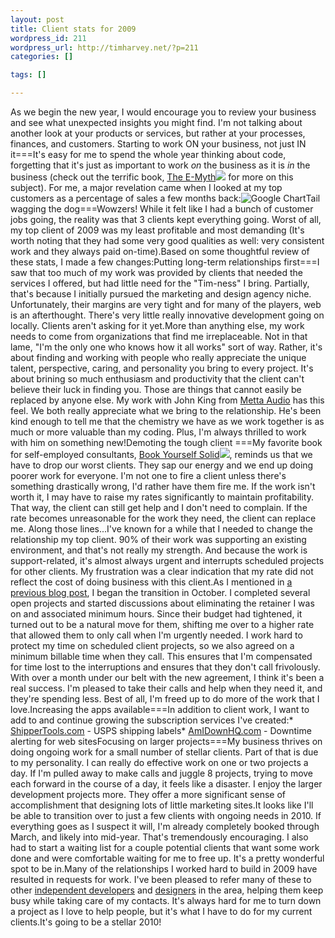 ```yaml
--- 
layout: post
title: Client stats for 2009
wordpress_id: 211
wordpress_url: http://timharvey.net/?p=211
categories: []

tags: []

---
```

As we begin the new year, I would encourage you to review your business and see what unexpected insights you might find. I'm not talking about another look at your products or services, but rather at your processes, finances, and customers. Starting to work ON your business, not just IN it===It's easy for me to spend the whole year thinking about code, forgetting that it's just as important to work *on* the business as it is *in* the business (check out the terrific book, [The E-Myth](http://www.amazon.com/gp/product/0887307280?ie=UTF8&tag=timharvethebl-20&linkCode=as2&camp=1789&creative=390957&creativeASIN=0887307280)![](http://www.assoc-amazon.com/e/ir?t=timharvethebl-20&l=as2&o=1&a=0887307280) for more on this subject).  For me, a major revelation came when I looked at my top customers as a percentage of sales a few months back:![Google Chart](http://chart.apis.google.com/chart?chtt=Top+clients+as+a+%+of+sales&chts=000000,12&chs=400x200&chf=bg,s,ffffff|c,s,ffffff&chxt=x,y&chxl=0:|53|19.5|14.5|4|3.8|2.5|1:|0.00|26.50|53.00&cht=bvs&chd=t:100.00,36.79,27.35,7.54,7.16,4.71&chco=0066cc&chbh=25)Tail wagging the dog===Wowzers! While it felt like I had a bunch of customer jobs going, the reality was that 3 clients kept everything going. Worst of all, my top client of 2009 was my least profitable and most demanding (It's worth noting that they had some very good qualities as well: very consistent work and they always paid on-time).Based on some thoughtful review of these stats, I made a few changes:Putting long-term relationships first===I saw that too much of my work was provided by clients that needed the services I offered, but had little need for the "Tim-ness" I bring. Partially, that's because I initially pursued the marketing and design agency niche. Unfortunately, their margins are very tight and for many of the players, web is an afterthought. There's very little really innovative development going on locally. Clients aren't asking for it yet.More than anything else, my work needs to come from organizations that find me irreplaceable. Not in that lame, "I'm the only one who knows how it all works" sort of way. Rather, it's about finding and working with people who really appreciate the unique talent, perspective, caring, and personality you bring to every project. It's about brining so much enthusiasm and productivity that the client can't believe their luck in finding you. Those are things that cannot easily be replaced by anyone else. My work with John King from [Metta Audio](http://mettaaudio.com/) has this feel. We both really appreciate what we bring to the relationship. He's been kind enough to tell me that the chemistry we have as we work together is as much or more valuable than my coding. Plus, I'm always thrilled to work with him on something new!Demoting the tough client ===My favorite book for self-employed consultants, [Book Yourself Solid](http://www.amazon.com/gp/product/0470281901?ie=UTF8&tag=timharvethebl-20&linkCode=as2&camp=1789&creative=390957&creativeASIN=0470281901)![](http://www.assoc-amazon.com/e/ir?t=timharvethebl-20&l=as2&o=1&a=0470281901), reminds us that we have to drop our worst clients. They sap our energy and we end up doing poorer work for everyone. I'm not one to fire a client unless there's something drastically wrong, I'd rather have them fire me. If the work isn't worth it, I may have to raise my rates significantly to maintain profitability. That way, the client can still get help and I don't need to complain. If the rate becomes unreasonable for the work they need, the client can replace me. Along those lines...I've known for a while that I needed to change the relationship my top client. 90% of their work was supporting an existing environment, and that's not really my strength. And because the work is support-related, it's almost always urgent and interrupts scheduled projects for other clients. My frustration was a clear indication that my rate did not reflect the cost of doing business with this client.As I mentioned in [a previous blog post](http://timharvey.net/2009/10/15/find-your-ideal-clients-then-take-amazing-care-of-them/), I began the transition in October. I completed several open projects and started discussions about eliminating the retainer I was on and associated minimum hours. Since their budget had tightened, it turned out to be a natural move for them, shifting me over to a higher rate that allowed them to only call when I'm urgently needed. I work hard to protect my time on scheduled client projects, so we also agreed on a minimum billable time when they call. This ensures that I'm compensated for time lost to the interruptions and ensures that they don't call frivolously. With over a month under our belt with the new agreement, I think it's been a real success. I'm pleased to take their calls and help when they need it, and they're spending less. Best of all, I'm freed up to do more of the work that I love.Increasing the apps available===In addition to client work, I want to add to and continue growing the subscription services I've created:* [ShipperTools.com](http://www.shippertools.com/) - USPS shipping labels* [AmIDownHQ.com](http://www.AmIDownHQ.com/) - Downtime alerting for web sitesFocusing on larger projects===My business thrives on doing ongoing work for a small number of stellar clients. Part of that is due to my personality. I can really do effective work on one or two projects a day. If I'm pulled away to make calls and juggle 8 projects, trying to move each forward in the course of a day, it feels like a disaster. I enjoy the larger development projects more. They offer a more significant sense of accomplishment that designing lots of little marketing sites.It looks like I'll be able to transition over to just a few clients with ongoing needs in 2010. If everything goes as I suspect it will, I'm already completely booked through March, and likely into mid-year. That's tremendously encouraging. I also had to start a waiting list for a couple potential clients that want some work done and were comfortable waiting for me to free up. It's a pretty wonderful spot to be in.Many of the relationships I worked hard to build in 2009 have resulted in requests for work. I've been pleased to refer many of these to other [independent developers](http://www.disruptiveventures.com/) and [designers](http://www.identity33.com/) in the area, helping them keep busy while taking care of my contacts. It's always hard for me to turn down a project as I love to help people, but it's what I have to do for my current clients.It's going to be a stellar 2010!
